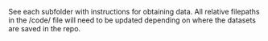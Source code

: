 
See each subfolder with instructions for obtaining data. All relative filepaths in the /code/ file will need to be updated depending on where the datasets are saved in the repo. 
